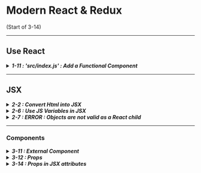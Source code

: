 # Modern React & Redux

(Start of 3-14)
&nbsp;

---

## Use React

<details>
<summary>
<h5 style="display:inline">
1-11 : 'src/index.js' : Add a Functional Component
</h5>
</summary>

```jsx
// Import the React and ReactDOM libraries.
import React from "react";
import ReactDOM from "react-dom";

// Create a react component.
const App = () => {
    return <div> Hi there! </div>; // Functional Component
};

// Take the react component and show it on the screen.
ReactDOM.render(<App />, document.querySelector("#root"));
```

&nbsp;

</details>

---

## JSX

<details>
<summary>
<h5 style="display:inline">2-2 : Convert Html into JSX</h5>
</summary>

-   class :

    ```jsx
    <p class="a"> Html </p>
    <p className="a"> JSX </p>
    ```

-   inline style :
    ```jsx
    <p style="color: red; text-align: center;"> Html </p>
    <p style={{ color: 'red', text-align: 'center' }}> JSX </p>
    ```
-   label for :

    ```jsx
    <label for="name"> Html </label> <label htmlFor="name"> JSX </label>
    ```

&nbsp;

</details>

<details>
<summary>
<h5 style="display:inline"> 2-6 : Use JS Variables in JSX</h5>
</summary>

-   Example :

    ```jsx
    let text1 = "blue"; //              Define a Variable

    const App = () => {
        let text2 = "blue";
        return (
            <div>
                {text1} is {text2}       <!-- // sky is blue -->
            </div>
        );
    };
    ```

-   All Variables :

    ```jsx
    let text = "sth"; //                    {text}  returns   sth
    let num = 5; //                         {num}   returns   5
    let arr = ["Hi", "There"]; //           {arr}   returns   HiThere
    let arr2 = [2, 3]; //                   {arr2}  returns   23
    ```

    ```jsx
    let styles = { color: "red", float: "right" };
    <p style={styles}> red </p>;
    ```

-   Functions

    ```jsx
    let getButtonText = () => {
        return "Click On Me"; //                    Function (Returns a string)
    };

    const App = () => {
        return (
            <button class="btn">
                Please {getButtonText()}        <!-- // Please Click On Me -->
            </button>
        );
    };
    ```

&nbsp;

</details>

<details>
<summary>
<h5 style="display:inline"> 2-7 : ERROR : Objects are not valid as a React child</h5>
</summary>

```jsx
const buttonText = { text: "Click Me" }; //         Define an Object

const App = () => {
    return <div> {buttonText} </div>;           <!-- // ERROR : Objects are not valid as a React child -->
    return <div> {buttonText.text} </div>;      <!-- // Solved  :) -->
```

## </details>

---

### Components

<details>
<summary>
<h5 style="display:inline">
 3-11 : External Component
 </h5>
</summary>

1.  Create 'src/CommentDetail.js' :

    ```jsx
    import React from "react";

    const CommentDetail = () => {
        return <div> its a Reusable Component </div>;
    };

    export default CommentDetail; // Export (to use in another component)
    ```

2.  Edit 'src/index.js' :

    ```jsx
    import CommentDetail from "./CommentDetail"; // Import from 'src/CommentDetail.js'

    const App = () => {
        return (
            <div>
                <CommentDetail /> // use CommentDetail
            </div>
        );
    };
    ```

&nbsp;

</details>

<details>
<summary>
<h5 style="display:inline">
 3-12 : Props
 </h5>
</summary>

1.  Edit 'src/CommentDetail.js' :

    ```jsx
    /* use props */
    const CommentDetail = (props) => {
        return (
            <div>
                {props.name} is {props.age} years old.
            </div>
        );
    };

    export default CommentDetail; // Export
    ```

2.  Edit 'src/index.js' :

    ```jsx
    import CommentDetail from "./CommentDetail"; // Import

    const App = () => {
        return (
            <div>
                <CommentDetail name="Jack" age="17" /> // use props
            </div>
        );
    };
    ```

    </details>

<details>
<summary>
<h5 style="display:inline">
 3-14 : Props in JSX attributes
 </h5>
</summary>

1. in a Component :

    ```jsx
    <div>
        <p> {props.name} </p> // out of attributes -> normal
        <img src={props.image} /> // in attributes -> DO NOT USE ""
    </div>
    ```

    </details>
